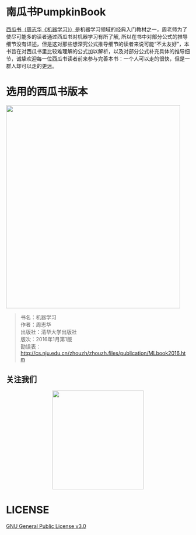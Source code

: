 # 南瓜书PumpkinBook
[西瓜书（周志华《机器学习》）](https://book.douban.com/subject/26708119)是机器学习领域的经典入门教材之一，周老师为了使尽可能多的读者通过西瓜书对机器学习有所了解, 所以在书中对部分公式的推导细节没有详述，但是这对那些想深究公式推导细节的读者来说可能“不太友好”，本书旨在对西瓜书里比较难理解的公式加以解析，以及对部分公式补充具体的推导细节，诚挚欢迎每一位西瓜书读者前来参与完善本书：一个人可以走的很快，但是一群人却可以走的更远。
# 选用的西瓜书版本
<img src="https://raw.githubusercontent.com/Datawhale18/pumpkin-book/master/res/xigua.jpg" width = "476.7" height = "555.3">

> 书名：机器学习<br>
> 作者：周志华<br>
> 出版社：清华大学出版社<br>
> 版次：2016年1月第1版<br>
> 勘误表：http://cs.nju.edu.cn/zhouzh/zhouzh.files/publication/MLbook2016.htm

## 关注我们

<div align=center><img src="https://raw.githubusercontent.com/Datawhale18/pumpkin-book/master/res/qrcode.jpeg" width = "250" height = "270"></div>

# LICENSE
[GNU General Public License v3.0](https://github.com/Datawhale18/pumpkin-book/blob/master/LICENSE)
